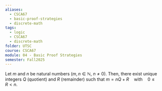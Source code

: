 ```yaml
---
aliases:
  - CSCA67
  - basic-proof-strategies
  - discrete-math
tags:
  - logic
  - CSCA67
  - discrete-math
folder: UTSC
course: CSCA67
module: 04 - Basic Proof Strategies
semester: Fall2025
---
```


Let $m$ and $n$ be natural numbers ($m, n \in \mathbb{N}$, $n \neq 0$). Then, there exist unique integers $Q$ (quotient) and $R$ (remainder) such that
$m = n Q + R \quad \text{with} \quad 0 \le R < n.$

